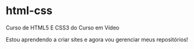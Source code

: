 # html-css
 Curso de HTML5 E CSS3 do Curso em Vídeo

Estou aprendendo a criar sites e agora vou gerenciar meus repositórios!
